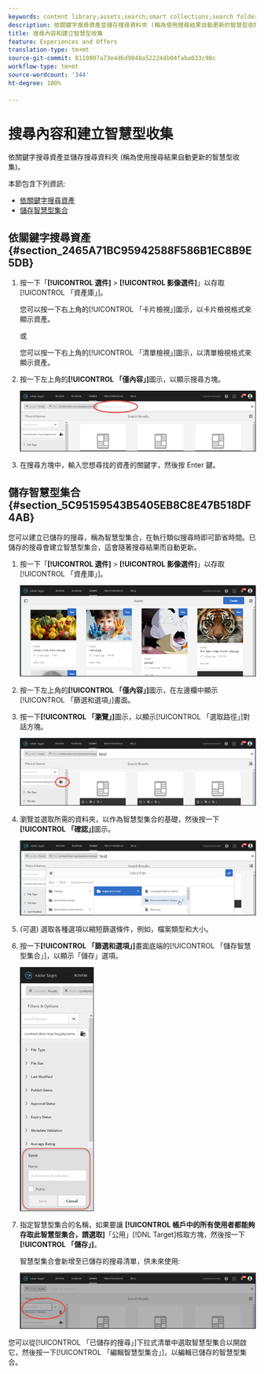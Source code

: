 ```yaml
---
keywords: content library;assets;search;smart collections;search folder;filter
description: 依關鍵字搜尋資產並儲存搜尋資料夾 (稱為使用搜尋結果自動更新的智慧型收集)。
title: 搜尋內容和建立智慧型收集
feature: Experiences and Offers
translation-type: tm+mt
source-git-commit: 8110807a73e4d6d9848a52224db04faba033c98c
workflow-type: tm+mt
source-wordcount: '344'
ht-degree: 100%

---
```



# 搜尋內容和建立智慧型收集

依關鍵字搜尋資產並儲存搜尋資料夾 (稱為使用搜尋結果自動更新的智慧型收集)。

本節包含下列資訊:

* [依關鍵字搜尋資產](/help/c-experiences/c-manage-content/filter-and-search-content.md#section_2465A71BC95942588F586B1EC8B9E5DB)
* [儲存智慧型集合](/help/c-experiences/c-manage-content/filter-and-search-content.md#section_5C95159543B5405EB8C8E47B518DF4AB)

## 依關鍵字搜尋資產  {#section_2465A71BC95942588F586B1EC8B9E5DB}

1. 按一下「**[!UICONTROL 選件]** > **[!UICONTROL 影像選件]**」以存取[!UICONTROL 「資產庫」]。

   您可以按一下右上角的[!UICONTROL 「卡片檢視」]圖示，以卡片檢視格式來顯示資產。

   或

   您可以按一下右上角的[!UICONTROL 「清單檢視」]圖示，以清單檢視格式來顯示資產。

1. 按一下左上角的&#x200B;**[!UICONTROL 「僅內容」]**&#x200B;圖示，以顯示搜尋方塊。

   ![](assets/search_assets.png)

1. 在搜尋方塊中，輸入您想尋找的資產的關鍵字，然後按 Enter 鍵。

## 儲存智慧型集合  {#section_5C95159543B5405EB8C8E47B518DF4AB}

您可以建立已儲存的搜尋，稱為智慧型集合，在執行類似搜尋時即可節省時間。已儲存的搜尋會建立智慧型集合，這會隨著搜尋結果而自動更新。

1. 按一下「**[!UICONTROL 選件]** > **[!UICONTROL 影像選件]**」以存取[!UICONTROL 「資產庫」]。

   ![](assets/content.png)

1. 按一下左上角的&#x200B;**[!UICONTROL 「僅內容」]**&#x200B;圖示，在左邊欄中顯示[!UICONTROL 「篩選和選項」]畫面。
1. 按一下&#x200B;**[!UICONTROL 「瀏覽」]**&#x200B;圖示，以顯示[!UICONTROL 「選取路徑」]對話方塊。

   ![](assets/browse_folders.png)

1. 瀏覽並選取所需的資料夾，以作為智慧型集合的基礎，然後按一下&#x200B;**[!UICONTROL 「確認」]**&#x200B;圖示。

   ![](assets/browse_folders2.png)

1. (可選) 選取各種選項以縮短篩選條件，例如，檔案類型和大小。
1. 按一下&#x200B;**[!UICONTROL 「篩選和選項」]**&#x200B;畫面底端的[!UICONTROL 「儲存智慧型集合」]，以顯示「儲存」選項。

   ![](assets/save_smart_collection_options.png)

1. 指定智慧型集合的名稱，如果要讓 **[!UICONTROL 帳戶中的所有使用者都能夠存取此智慧型集合，請選取]**「公用」[!DNL Target]核取方塊，然後按一下&#x200B;**[!UICONTROL 「儲存」]**。

   智慧型集合會新增至已儲存的搜尋清單，供未來使用:

   ![](assets/saved_smart_collection.png)

您可以從[!UICONTROL 「已儲存的搜尋」]下拉式清單中選取智慧型集合以開啟它，然後按一下[!UICONTROL 「編輯智慧型集合」]，以編輯已儲存的智慧型集合。
